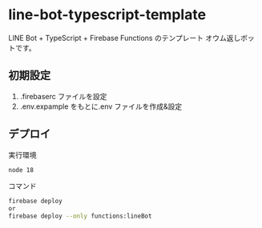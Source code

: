 # line-bot-typescript-template

LINE Bot + TypeScript + Firebase Functions のテンプレート
オウム返しボットです。

## 初期設定

1. .firebaserc ファイルを設定
2. .env.expample をもとに.env ファイルを作成&設定

## デプロイ

実行環境

```bash
node 18
```

コマンド

```bash
firebase deploy
or
firebase deploy --only functions:lineBot
```
